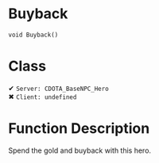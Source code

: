 # Buyback
```
void Buyback()
```
# Class
✔ `Server: CDOTA_BaseNPC_Hero`  
✖ `Client: undefined`  

# Function Description
Spend the gold and buyback with this hero.
